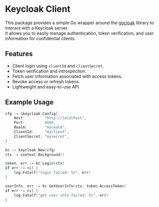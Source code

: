 # Keycloak Client

This package provides a simple Go wrapper around the [gocloak](https://github.com/Nerzal/gocloak) library to interact
with a Keycloak server.  
It allows you to easily manage authentication, token verification, and user information for confidential clients.

## Features

- Client login using `clientId` and `clientSecret`.
- Token verification and introspection.
- Fetch user information associated with access tokens.
- Revoke access or refresh tokens.
- Lightweight and easy-to-use API.

## Example Usage

```go
cfg := &keycloak.Config{
    Host:         "http://localhost",
    Port:         8080,
    Realm:        "myrealm",
    ClientId:     "myclient",
    ClientSecret: "mysecret",
}

kc := keycloak.New(cfg)
ctx := context.Background()

token, err := kc.Login(ctx)
if err != nil {
    log.Fatalf("login failed: %v", err)
}

userInfo, err := kc.GetUserInfo(ctx, token.AccessToken)
if err != nil {
    log.Fatalf("get user info failed: %v", err)
}
